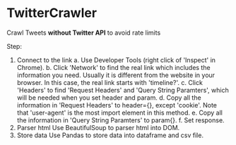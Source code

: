 # TwitterCrawler
Crawl Tweets **without Twitter API** to avoid rate limits

Step:
1. Connect to the link
   a. Use Developer Tools (right click of 'Inspect' in Chrome).
   b. Click 'Network' to find the real link which includes the information you need. 
      Usually it is different from the website in your browser. In this case, the real link starts with 'timeline?'.
   c. Click 'Headers' to find 'Request Headers' and 'Query String Paramters', 
      which will be needed when you set header and param.
   d. Copy all the information in 'Request Headers' to header={}, except 'cookie'. 
      Note that 'user-agent' is the most import element in this method.
   e. Copy all the information in 'Query String Paramters' to param{}.
   f. Set response.
2. Parser html
   Use BeautifulSoup to parser html into DOM.
3. Store data
   Use Pandas to store data into dataframe and csv file.
